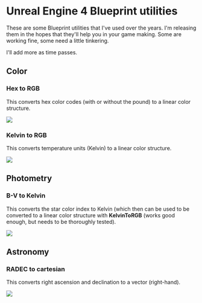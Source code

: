 # Unreal Engine 4 Blueprint utilities

These are some Blueprint utilities that I've used over the years. I'm releasing them in the hopes that they'll help you in your game making. Some are working fine, some need a little tinkering.

I'll add more as time passes.

## Color
### Hex to RGB
This converts hex color codes (with or without the pound) to a linear color structure.

![](https://i.imgur.com/yFD222h.png)


### Kelvin to RGB
This converts temperature units (Kelvin) to a linear color structure.

![](https://i.imgur.com/IDDpqz9.png)


## Photometry
### B-V to Kelvin
This converts the star color index to Kelvin (which then can be used to be converted to a linear color structure with **KelvinToRGB** (works good enough, but needs to be thoroughly tested).

![](https://i.imgur.com/KhJUQnj.png)


## Astronomy
### RADEC to cartesian
This converts right ascension and declination to a vector (right-hand).

![](https://i.imgur.com/YYYRXZa.png)
